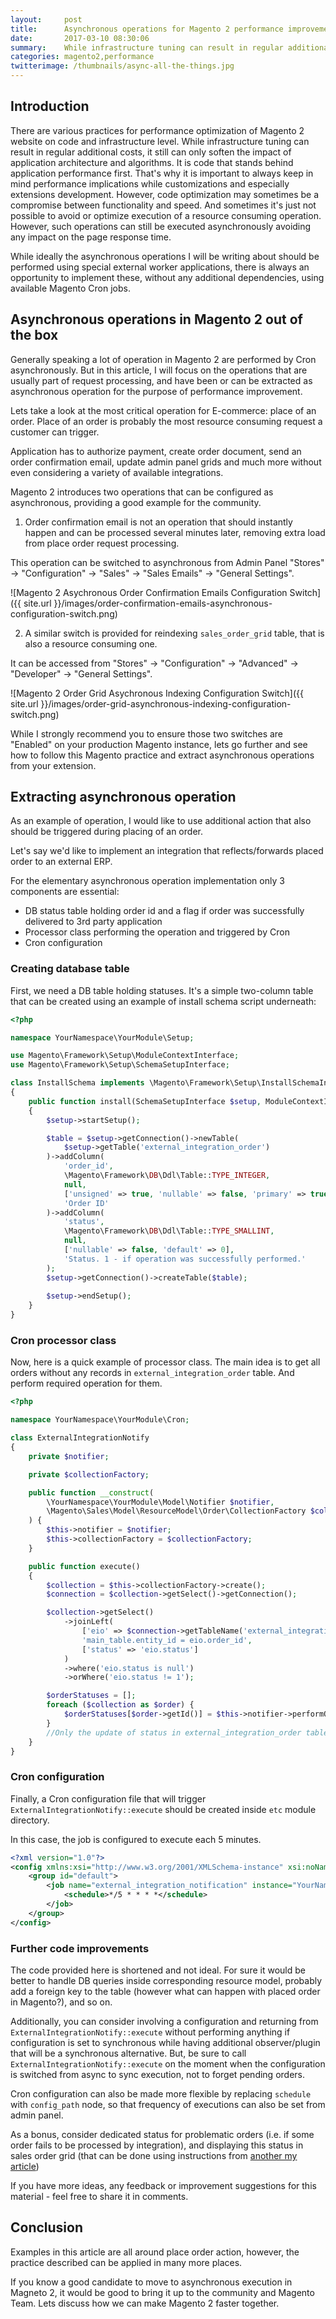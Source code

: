 ```yaml
---
layout:     post
title:      Asynchronous operations for Magento 2 performance improvement
date:       2017-03-10 08:30:06
summary:    While infrastructure tuning can result in regular additional costs, it still can only soften the impact of application architecture and algorithms. It is code that stands behind application performance first. That's why it is important to always keep in mind performance implications while customizations and especially extensions development.
categories: magento2,performance
twitterimage: /thumbnails/async-all-the-things.jpg
---
```


## Introduction

There are various practices for performance optimization of Magento 2 website on code and infrastructure level. While infrastructure tuning can result in regular additional costs, it still can only soften the impact of application architecture and algorithms. It is code that stands behind application performance first. That's why it is important to always keep in mind performance implications while customizations and especially extensions development. However, code optimization may sometimes be a compromise between functionality and speed. And sometimes it's just not possible to avoid or optimize execution of a resource consuming operation. However, such operations can still be executed asynchronously avoiding any impact on the page response time.

While ideally the asynchronous operations I will be writing about should be performed using special external worker applications, there is always an opportunity to implement these, without any additional dependencies, using available Magento Cron jobs.

## Asynchronous operations in Magento 2 out of the box

Generally speaking a lot of operation in Magento 2 are performed by Cron asynchronously. But in this article, I will focus on the operations that are usually part of request processing, and have been or can be extracted as asynchronous operation for the purpose of performance improvement.

Lets take a look at the most critical operation for E-commerce: place of an order. Place of an order is probably the most resource consuming request a customer can trigger.

Application has to authorize payment, create order document, send an order confirmation email, update admin panel grids and much more without even considering a variety of available integrations.

Magento 2 introduces two operations that can be configured as asynchronous, providing a good example for the community.

1. Order confirmation email is not an operation that should instantly happen and can be processed several minutes later, removing extra load from place order request processing.

This operation can be switched to asynchronous from Admin Panel "Stores" -> "Configuration" -> "Sales" -> "Sales Emails" -> "General Settings".

![Magento 2 Asychronous Order Confirmation Emails Configuration Switch]({{ site.url }}/images/order-confirmation-emails-asynchronous-configuration-switch.png)

2. A similar switch is provided for reindexing ```sales_order_grid``` table, that is also a resource consuming one.

It can be accessed from "Stores" -> "Configuration" -> "Advanced" -> "Developer" -> "General Settings".

![Magento 2 Order Grid Asychronous Indexing Configuration Switch]({{ site.url }}/images/order-grid-asynchronous-indexing-configuration-switch.png)

While I strongly recommend you to ensure those two switches are "Enabled" on your production Magento instance, lets go further and see how to follow this Magento practice and extract asynchronous operations from your extension.

## Extracting asynchronous operation

As an example of operation, I would like to use additional action that also should be triggered during placing of an order.

Let's say we'd like to implement an integration that reflects/forwards placed order to an external ERP.

For the elementary asynchronous operation implementation only 3 components are essential:

 - DB status table holding order id and a flag if order was successfully delivered to 3rd party application
 - Processor class performing the operation and triggered by Cron
 - Cron configuration
 
### Creating database table

First, we need a DB table holding statuses. It's a simple two-column table that can be created using an example of install schema script underneath:

```php
<?php

namespace YourNamespace\YourModule\Setup;

use Magento\Framework\Setup\ModuleContextInterface;
use Magento\Framework\Setup\SchemaSetupInterface;

class InstallSchema implements \Magento\Framework\Setup\InstallSchemaInterface
{
    public function install(SchemaSetupInterface $setup, ModuleContextInterface $context)
    {
        $setup->startSetup();

        $table = $setup->getConnection()->newTable(
            $setup->getTable('external_integration_order')
        )->addColumn(
            'order_id',
            \Magento\Framework\DB\Ddl\Table::TYPE_INTEGER,
            null,
            ['unsigned' => true, 'nullable' => false, 'primary' => true],
            'Order ID'
        )->addColumn(
            'status',
            \Magento\Framework\DB\Ddl\Table::TYPE_SMALLINT,
            null,
            ['nullable' => false, 'default' => 0],
            'Status. 1 - if operation was successfully performed.'
        );
        $setup->getConnection()->createTable($table);
        
        $setup->endSetup();
    }
}
```

### Cron processor class

Now, here is a quick example of processor class. The main idea is to get all orders without any records in ```external_integration_order``` table. And perform required operation for them.

```php
<?php

namespace YourNamespace\YourModule\Cron;

class ExternalIntegrationNotify
{
    private $notifier;

    private $collectionFactory;

    public function __construct(
        \YourNamespace\YourModule\Model\Notifier $notifier,
        \Magento\Sales\Model\ResourceModel\Order\CollectionFactory $collectionFactory
    ) {
        $this->notifier = $notifier;
        $this->collectionFactory = $collectionFactory;
    }

    public function execute()
    {
        $collection = $this->collectionFactory->create();
        $connection = $collection->getSelect()->getConnection();

        $collection->getSelect()
            ->joinLeft(
                ['eio' => $connection->getTableName('external_integration_order')],
                'main_table.entity_id = eio.order_id',
                ['status' => 'eio.status']
            )
            ->where('eio.status is null')
            ->orWhere('eio.status != 1');

        $orderStatuses = [];
        foreach ($collection as $order) {
            $orderStatuses[$order->getId()] = $this->notifier->performOperationForOrder($order);
        }
        //Only the update of status in external_integration_order table is remaining
    }
}
```

### Cron configuration

Finally, a Cron configuration file that will trigger ```ExternalIntegrationNotify::execute``` should be created inside ```etc``` module directory.

In this case, the job is configured to execute each 5 minutes.

```xml
<?xml version="1.0"?>
<config xmlns:xsi="http://www.w3.org/2001/XMLSchema-instance" xsi:noNamespaceSchemaLocation="urn:magento:module:Magento_Cron:etc/crontab.xsd">
    <group id="default">
        <job name="external_integration_notification" instance="YourNamespace\YourModule\Cron\ExternalIntegrationNotify" method="execute">
            <schedule>*/5 * * * *</schedule>
        </job>
    </group>
</config>
```

### Further code improvements

The code provided here is shortened and not ideal. For sure it would be better to handle DB queries inside corresponding resource model, probably add a foreign key to the table (however what can happen with placed order in Magento?), and so on.

Additionally, you can consider involving a configuration and returning from ```ExternalIntegrationNotify::execute``` without performing anything if configuration is set to synchronous while having additional observer/plugin that will be a synchronous alternative. But, be sure to call ```ExternalIntegrationNotify::execute``` on the moment when the configuration is switched from async to sync execution, not to forget pending orders.

Cron configuration can also be made more flexible by replacing ```schedule``` with ```config_path``` node, so that frequency of executions can also be set from admin panel.

As a bonus, consider dedicated status for problematic orders (i.e. if some order fails to be processed by integration), and displaying this status in sales order grid (that can be done using instructions from [another my article]())

If you have more ideas, any feedback or improvement suggestions for this material - feel free to share it in comments.

## Conclusion

Examples in this article are all around place order action, however, the practice described can be applied in many more places.

If you know a good candidate to move to asynchronous execution in Magneto 2, it would be good to bring it up to the community and Magento Team. Lets discuss how we can make Magento 2 faster together.

